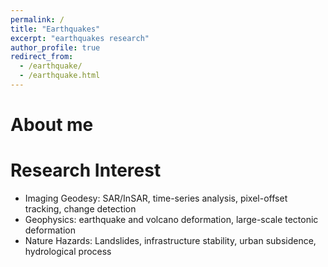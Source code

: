 ```yaml
---
permalink: /
title: "Earthquakes"
excerpt: "earthquakes research"
author_profile: true
redirect_from: 
  - /earthquake/
  - /earthquake.html
---
```

About me
======


Research Interest
======
* Imaging Geodesy: SAR/InSAR, time-series analysis, pixel-offset tracking, change detection 
* Geophysics: earthquake and volcano deformation, large-scale tectonic deformation
* Nature Hazards: Landslides, infrastructure stability, urban subsidence, hydrological process
